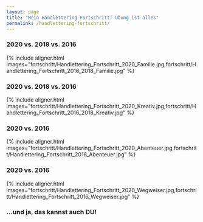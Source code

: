```yaml
---
layout: page
title: "Mein Handlettering Fortschritt: Übung ist alles"
permalink: /handlettering-fortschritt/
---
```


### 2020 vs. 2018 vs. 2016

{% include aligner.html images="fortschritt/Handlettering_Fortschritt_2020_Familie.jpg,fortschritt/Handlettering_Fortschritt_2016_2018_Familie.jpg" %}

### 2020 vs. 2018 vs. 2016

{% include aligner.html images="fortschritt/Handlettering_Fortschritt_2020_Kreativ.jpg,fortschritt/Handlettering_Fortschritt_2016_2018_Kreativ.jpg" %}

### 2020 vs. 2016

{% include aligner.html images="fortschritt/Handlettering_Fortschritt_2020_Abenteuer.jpg,fortschritt/Handlettering_Fortschritt_2016_Abenteuer.jpg" %}

### 2020 vs. 2016

{% include aligner.html images="fortschritt/Handlettering_Fortschritt_2020_Wegweiser.jpg,fortschritt/Handlettering_Fortschritt_2016_Wegweiser.jpg" %}

### ...und ja, das kannst auch DU!
